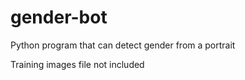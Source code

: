# gender-bot
Python program that can detect gender from a portrait

Training images file not included
